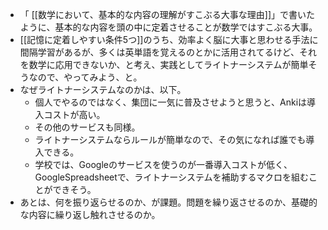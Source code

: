 - 「 [[数学において、基本的な内容の理解がすこぶる大事な理由]]」で書いたように、基本的な内容を頭の中に定着させることが数学ではすこぶる大事。
- [[記憶に定着しやすい条件5つ]]のうち、効率よく脳に大事と思わせる手法に間隔学習があるが、多くは英単語を覚えるのとかに活用されてるけど、それを数学に応用できないか、と考え、実践としてライトナーシステムが簡単そうなので、やってみよう、と。
- なぜライトナーシステムなのかは、以下。
	- 個人でやるのではなく、集団に一気に普及させようと思うと、Ankiは導入コストが高い。
	- その他のサービスも同様。
	- ライトナーシステムならルールが簡単なので、その気になれば誰でも導入できる。
	- 学校では、Googleのサービスを使うのが一番導入コストが低く、GoogleSpreadsheetで、ライトナーシステムを補助するマクロを組むことができそう。
- あとは、何を振り返らせるのか、が課題。問題を繰り返させるのか、基礎的な内容に繰り返し触れさせるのか。

